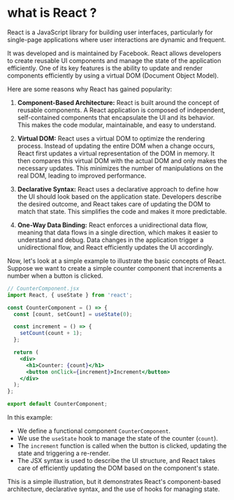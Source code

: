 # what is React ? 
React is a JavaScript library for building user interfaces, particularly for single-page applications where user interactions are dynamic and frequent. 

It was developed and is maintained by Facebook. React allows developers to create reusable UI components and manage the state of the application efficiently. One of its key features is the ability to update and render components efficiently by using a virtual DOM (Document Object Model).

Here are some reasons why React has gained popularity:

1. **Component-Based Architecture:** React is built around the concept of reusable components. A React application is composed of independent, self-contained components that encapsulate the UI and its behavior. This makes the code modular, maintainable, and easy to understand.

2. **Virtual DOM:** React uses a virtual DOM to optimize the rendering process. Instead of updating the entire DOM when a change occurs, React first updates a virtual representation of the DOM in memory. It then compares this virtual DOM with the actual DOM and only makes the necessary updates. This minimizes the number of manipulations on the real DOM, leading to improved performance.

3. **Declarative Syntax:** React uses a declarative approach to define how the UI should look based on the application state. Developers describe the desired outcome, and React takes care of updating the DOM to match that state. This simplifies the code and makes it more predictable.

4. **One-Way Data Binding:** React enforces a unidirectional data flow, meaning that data flows in a single direction, which makes it easier to understand and debug. Data changes in the application trigger a unidirectional flow, and React efficiently updates the UI accordingly.

Now, let's look at a simple example to illustrate the basic concepts of React. Suppose we want to create a simple counter component that increments a number when a button is clicked.

```jsx
// CounterComponent.jsx
import React, { useState } from 'react';

const CounterComponent = () => {
  const [count, setCount] = useState(0);

  const increment = () => {
    setCount(count + 1);
  };

  return (
    <div>
      <h1>Counter: {count}</h1>
      <button onClick={increment}>Increment</button>
    </div>
  );
};

export default CounterComponent;
```

In this example:

- We define a functional component `CounterComponent`.
- We use the `useState` hook to manage the state of the counter (`count`).
- The `increment` function is called when the button is clicked, updating the state and triggering a re-render.
- The JSX syntax is used to describe the UI structure, and React takes care of efficiently updating the DOM based on the component's state.

This is a simple illustration, but it demonstrates React's component-based architecture, declarative syntax, and the use of hooks for managing state.